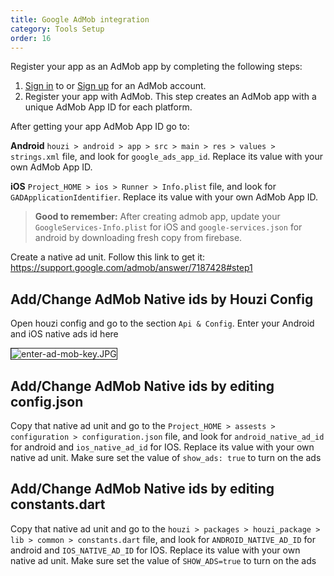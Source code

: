 ```yaml
---
title: Google AdMob integration
category: Tools Setup
order: 16
---
```


Register your app as an AdMob app by completing the following steps:
1. [Sign in](https://admob.google.com/home/) to or [Sign up](https://support.google.com/admob/answer/7356219) for an AdMob account.
2. Register your app with AdMob. This step creates an AdMob app with a unique AdMob App ID for each platform.

After getting your app AdMob App ID go to:

**Android** `houzi > android > app > src > main > res > values > strings.xml` file, and look for `google_ads_app_id`. Replace its value with your own AdMob App ID.

**iOS** `Project_HOME > ios > Runner > Info.plist` file, and look for `GADApplicationIdentifier`. Replace its value with your own AdMob App ID. 

> **Good to remember:** After creating admob app, update your `GoogleServices-Info.plist` for iOS and `google-services.json` for android by downloading fresh copy from firebase.

Create a native ad unit. Follow this link to get it: https://support.google.com/admob/answer/7187428#step1


## Add/Change AdMob Native ids by Houzi Config
Open houzi config and go to the section `Api & Config`. Enter your Android and iOS native ads id here

<img src="https://houzi-docs.booleanbites.com/images/enter-ad-mob-key.JPG" alt="enter-ad-mob-key.JPG" title="enter-ad-mob-key.JPG" border= "1px solid"/>


## Add/Change AdMob Native ids by editing config.json
Copy that native ad unit and go to the `Project_HOME > assests > configuration > configuration.json` file, and look for `android_native_ad_id` for android and `ios_native_ad_id` for IOS. Replace its value with your own native ad unit.
Make sure set the value of `show_ads: true` to turn on the ads


## Add/Change AdMob Native ids by editing constants.dart
Copy that native ad unit and go to the `houzi > packages > houzi_package > lib > common > constants.dart` file, and look for `ANDROID_NATIVE_AD_ID` for android and `IOS_NATIVE_AD_ID` for IOS. Replace its value with your own native ad unit.
Make sure set the value of `SHOW_ADS=true` to turn on the ads